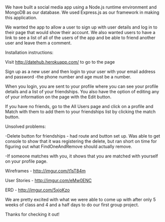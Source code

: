 We have built a social media app using a Node.js runtime environment and MongoDB as our database. We used Express.js as our framework in making this application.

We wanted the app to allow a user to sign up with user details and log in to their page that would show their account. We also wanted users to have a link to see a list of all of the users of the app and be able to friend another user and leave them a comment.

Installation instructions:

Visit http://datehub.herokuapp.com/ to go to the page

Sign up as a new user and then login to your user with your email address and password
    -the phone number and age must be a number.

When you login, you are sent to your profile where you can see your profile details and a list of your friendships. You also have the option of editing any of your information on the page with the Edit button.

If you have no friends, go to the All Users page and click on a profile and Match with them to add them to your friendships list by clicking the match button.


Unsolved problems:

-Delete button for friendships - had route and button set up. Was able to get console to show that it was registering the delete, but ran short on time for figuring out what FindOneAndRemove should actually remove.

-If someone matches with you, it shows that you are matched with yourself on your profile page.


Wireframes - http://imgur.com/t1sT84m

User Stories - http://imgur.com/eMw0ENC

ERD - http://imgur.com/5xjoKzo


We are pretty excited with what we were able to come up with after only 5 weeks of class and 4 and a half days to do our first group project.

Thanks for checking it out!
